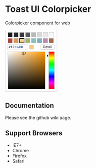 # Toast UI Colorpicker

Colorpicker component for web

![Colorpicker Screenshot](/screenshot.png)

## Documentation

Please see the github wiki page.

## Support Browsers

- IE7+
- Chrome
- Firefox
- Safari
